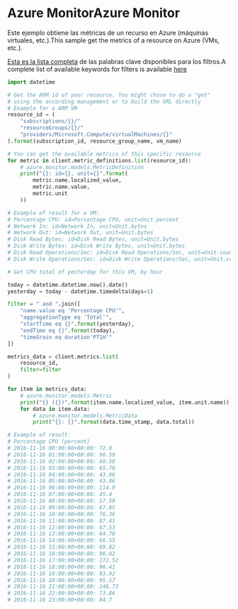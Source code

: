 # <a name="azure-monitor"></a><span data-ttu-id="fe0c1-101">Azure Monitor</span><span class="sxs-lookup"><span data-stu-id="fe0c1-101">Azure Monitor</span></span>

<span data-ttu-id="fe0c1-102">Este ejemplo obtiene las métricas de un recurso en Azure (máquinas virtuales, etc.).</span><span class="sxs-lookup"><span data-stu-id="fe0c1-102">This sample get the metrics of a resource on Azure (VMs, etc.).</span></span>

<span data-ttu-id="fe0c1-103">[Esta es la lista completa](https://msdn.microsoft.com/en-us/library/azure/mt743622.aspx) de las palabras clave disponibles para los filtros.</span><span class="sxs-lookup"><span data-stu-id="fe0c1-103">A complete list of available keywords for filters is available [here](https://msdn.microsoft.com/en-us/library/azure/mt743622.aspx)</span></span>

```python
import datetime

# Get the ARM id of your resource. You might chose to do a "get"
# using the according management or to build the URL directly
# Example for a ARM VM
resource_id = (
    "subscriptions/{}/"
    "resourceGroups/{}/"
    "providers/Microsoft.Compute/virtualMachines/{}"
).format(subscription_id, resource_group_name, vm_name)

# You can get the available metrics of this specific resource
for metric in client.metric_definitions.list(resource_id):
    # azure.monitor.models.MetricDefinition
    print("{}: id={}, unit={}".format(
        metric.name.localized_value,
        metric.name.value,
        metric.unit
    ))

# Example of result for a VM:
# Percentage CPU: id=Percentage CPU, unit=Unit.percent
# Network In: id=Network In, unit=Unit.bytes
# Network Out: id=Network Out, unit=Unit.bytes
# Disk Read Bytes: id=Disk Read Bytes, unit=Unit.bytes
# Disk Write Bytes: id=Disk Write Bytes, unit=Unit.bytes
# Disk Read Operations/Sec: id=Disk Read Operations/Sec, unit=Unit.count_per_second
# Disk Write Operations/Sec: id=Disk Write Operations/Sec, unit=Unit.count_per_second

# Get CPU total of yesterday for this VM, by hour

today = datetime.datetime.now().date()
yesterday = today - datetime.timedelta(days=1)

filter = " and ".join([
    "name.value eq 'Percentage CPU'",
    "aggregationType eq 'Total'",
    "startTime eq {}".format(yesterday),
    "endTime eq {}".format(today),
    "timeGrain eq duration'PT1H'"
])

metrics_data = client.metrics.list(
    resource_id,
    filter=filter
)

for item in metrics_data:
    # azure.monitor.models.Metric
    print("{} ({})".format(item.name.localized_value, item.unit.name))
    for data in item.data:
        # azure.monitor.models.MetricData
        print("{}: {}".format(data.time_stamp, data.total))

# Example of result:
# Percentage CPU (percent)
# 2016-11-16 00:00:00+00:00: 72.0
# 2016-11-16 01:00:00+00:00: 90.59
# 2016-11-16 02:00:00+00:00: 60.58
# 2016-11-16 03:00:00+00:00: 65.78
# 2016-11-16 04:00:00+00:00: 43.96
# 2016-11-16 05:00:00+00:00: 43.96
# 2016-11-16 06:00:00+00:00: 114.9
# 2016-11-16 07:00:00+00:00: 45.4
# 2016-11-16 08:00:00+00:00: 57.59
# 2016-11-16 09:00:00+00:00: 67.85
# 2016-11-16 10:00:00+00:00: 76.36
# 2016-11-16 11:00:00+00:00: 87.41
# 2016-11-16 12:00:00+00:00: 67.53
# 2016-11-16 13:00:00+00:00: 64.78
# 2016-11-16 14:00:00+00:00: 66.55
# 2016-11-16 15:00:00+00:00: 69.82
# 2016-11-16 16:00:00+00:00: 96.02
# 2016-11-16 17:00:00+00:00: 272.52
# 2016-11-16 18:00:00+00:00: 96.41
# 2016-11-16 19:00:00+00:00: 83.92
# 2016-11-16 20:00:00+00:00: 95.57
# 2016-11-16 21:00:00+00:00: 146.73
# 2016-11-16 22:00:00+00:00: 73.86
# 2016-11-16 23:00:00+00:00: 84.7
```